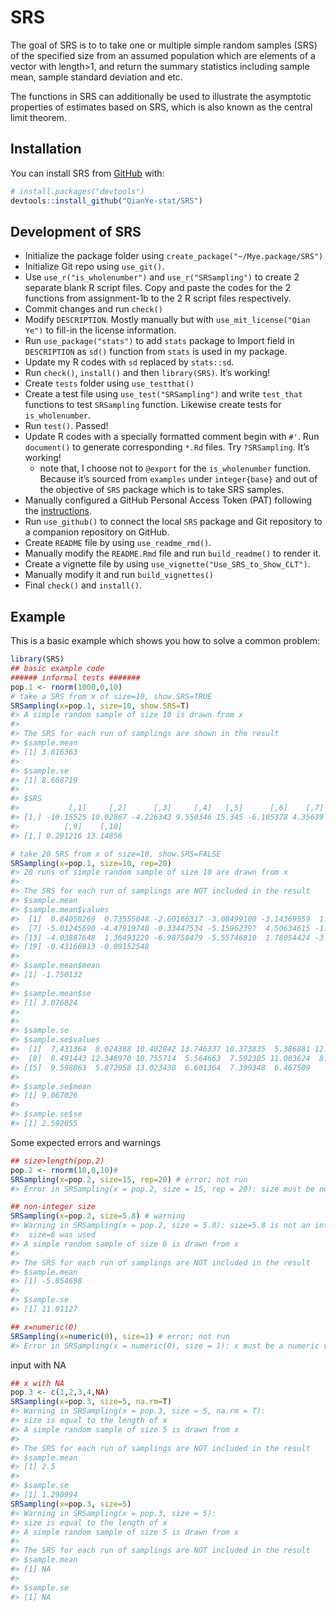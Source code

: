 
<!-- README.md is generated from README.Rmd. Please edit that file -->

# SRS

<!-- badges: start -->

<!-- badges: end -->

The goal of SRS is to to take one or multiple simple random samples
(SRS) of the specified size from an assumed population which are
elements of a vector with length\>1, and return the summary statistics
including sample mean, sample standard deviation and etc.

The functions in SRS can additionally be used to illustrate the
asymptotic properties of estimates based on SRS, which is also known as
the central limit theorem.

## Installation

You can install SRS from [GitHub](https://github.com/) with:

``` r
# install.packages("devtools")
devtools::install_github("QianYe-stat/SRS")
```

## Development of SRS

  - Initialize the package folder using
    `create_package("~/Mye.package/SRS")`
  - Initialize Git repo using `use_git()`.
  - Use `use_r("is_wholenumber")` and `use_r("SRSampling")` to create 2
    separate blank R script files. Copy and paste the codes for the 2
    functions from assignment-1b to the 2 R script files respectively.
  - Commit changes and run `check()`
  - Modify `DESCRIPTION`. Mostly manually but with
    `use_mit_license("Qian Ye")` to fill-in the license information.
  - Run `use_package("stats")` to add `stats` package to Import field in
    `DESCRIPTION` as `sd()` function from `stats` is used in my package.
  - Update my R codes with `sd` replaced by `stats::sd`.
  - Run `check()`, `install()` and then `library(SRS)`. It’s working\!
  - Create `tests` folder using `use_testthat()`
  - Create a test file using `use_test("SRSampling")` and write
    `test_that` functions to test `SRSampling` function. Likewise create
    tests for `is_wholenumber`.
  - Run `test()`. Passed\!
  - Update R codes with a specially formatted comment begin with `#'`.
    Run `document()` to generate corresponding `*.Rd` files. Try
    `?SRSampling`. It’s working\!
      - note that, I choose not to `@export` for the `is_wholenumber`
        function. Because it’s sourced from `examples` under
        `integer{base}` and out of the objective of `SRS` package which
        is to take SRS samples.
  - Manually configured a GitHub Personal Access Token (PAT) following
    the
    [instructions](https://happygitwithr.com/github-pat.html#github-pat).
  - Run `use_github()` to connect the local `SRS` package and Git
    repository to a companion repository on GitHub.
  - Create `README` file by using `use_readme_rmd()`.
  - Manually modify the `README.Rmd` file and run `build_readme()` to
    render it.
  - Create a vignette file by using
    `use_vignette("Use_SRS_to_Show_CLT")`.
  - Manually modify it and run `build_vignettes()`
  - Final `check()` and `install()`.

## Example

This is a basic example which shows you how to solve a common problem:

``` r
library(SRS)
## basic example code
###### informal tests #######
pop.1 <- rnorm(1000,0,10)
# take a SRS from x of size=10, show.SRS=TRUE
SRSampling(x=pop.1, size=10, show.SRS=T)
#> A simple random sample of size 10 is drawn from x
#> 
#> The SRS for each run of samplings are shown in the result
#> $sample.mean
#> [1] 3.816363
#> 
#> $sample.se
#> [1] 8.608719
#> 
#> $SRS
#>           [,1]     [,2]      [,3]     [,4]   [,5]      [,6]    [,7]     [,8]
#> [1,] -10.15525 10.02867 -4.226343 9.550346 15.345 -6.105378 4.35639 5.930423
#>          [,9]    [,10]
#> [1,] 0.291216 13.14856

# take 20 SRS from x of size=10, show.SRS=FALSE
SRSampling(x=pop.1, size=10, rep=20)
#> 20 runs of simple random sample of size 10 are drawn from x
#> 
#> The SRS for each run of samplings are NOT included in the result
#> $sample.mean
#> $sample.mean$values
#>  [1]  0.84058269  0.73555048 -2.60166317 -3.08499100 -3.14369559  1.96327620
#>  [7] -5.01245690 -4.47919740 -0.33447534 -5.15962397  4.50634615 -1.52005600
#> [13] -4.03887648  1.36493229 -6.98758479 -5.55746810  1.78054424 -3.75058632
#> [19] -0.43166913 -0.09152548
#> 
#> $sample.mean$mean
#> [1] -1.750132
#> 
#> $sample.mean$se
#> [1] 3.076824
#> 
#> 
#> $sample.se
#> $sample.se$values
#>  [1]  7.431364  8.024388 10.402842 13.746337 10.373835  5.386881 12.387941
#>  [8]  8.491443 12.346970 10.755714  5.564663  7.592305 11.003624  8.869635
#> [15]  9.598863  5.872058 13.023438  6.601364  7.399348  6.467509
#> 
#> $sample.se$mean
#> [1] 9.067026
#> 
#> $sample.se$se
#> [1] 2.592055
```

Some expected errors and warnings

``` r
## size>length(pop.2)
pop.2 <- rnorm(10,0,10)#
SRSampling(x=pop.2, size=15, rep=20) # error; not run
#> Error in SRSampling(x = pop.2, size = 15, rep = 20): size must be no greater than the length of x

## non-integer size
SRSampling(x=pop.2, size=5.8) # warning
#> Warning in SRSampling(x = pop.2, size = 5.8): size=5.8 is not an integer, and ceiling() function was applied.
#>  size=6 was used
#> A simple random sample of size 6 is drawn from x
#> 
#> The SRS for each run of samplings are NOT included in the result
#> $sample.mean
#> [1] -5.054698
#> 
#> $sample.se
#> [1] 11.01127

## x=numeric(0)
SRSampling(x=numeric(0), size=1) # error; not run
#> Error in SRSampling(x = numeric(0), size = 1): x must be a numeric vector with length >1
```

input with NA

``` r
## x with NA
pop.3 <- c(1,2,3,4,NA)
SRSampling(x=pop.3, size=5, na.rm=T)
#> Warning in SRSampling(x = pop.3, size = 5, na.rm = T): 
#> size is equal to the length of x
#> A simple random sample of size 5 is drawn from x
#> 
#> The SRS for each run of samplings are NOT included in the result
#> $sample.mean
#> [1] 2.5
#> 
#> $sample.se
#> [1] 1.290994
SRSampling(x=pop.3, size=5)
#> Warning in SRSampling(x = pop.3, size = 5): 
#> size is equal to the length of x
#> A simple random sample of size 5 is drawn from x
#> 
#> The SRS for each run of samplings are NOT included in the result
#> $sample.mean
#> [1] NA
#> 
#> $sample.se
#> [1] NA
```
